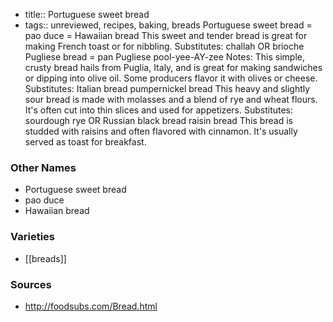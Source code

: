- title:: Portuguese sweet bread
- tags:: unreviewed, recipes, baking, breads
Portuguese sweet bread = pao duce = Hawaiian bread This sweet and tender bread is great for making French toast or for nibbling. Substitutes: challah OR brioche Pugliese bread = pan Pugliese pool-yee-AY-zee Notes: This simple, crusty bread hails from Puglia, Italy, and is great for making sandwiches or dipping into olive oil. Some producers flavor it with olives or cheese. Substitutes: Italian bread pumpernickel bread This heavy and slightly sour bread is made with molasses and a blend of rye and wheat flours. It's often cut into thin slices and used for appetizers. Substitutes: sourdough rye OR Russian black bread raisin bread This bread is studded with raisins and often flavored with cinnamon. It's usually served as toast for breakfast.

### Other Names

* Portuguese sweet bread
* pao duce
* Hawaiian bread

### Varieties

* [[breads]]

### Sources
* http://foodsubs.com/Bread.html
